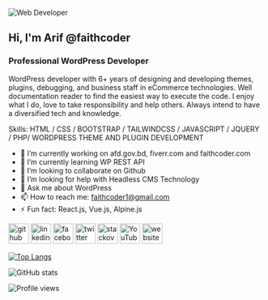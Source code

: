 ![Web Developer](https://media-exp1.licdn.com/dms/image/C5616AQEJ4KJhij-u3Q/profile-displaybackgroundimage-shrink_350_1400/0/1668173670007?e=1673481600&v=beta&t=eIfrHiS_fqaMh4vTsTOGX8K2Xxpl0jwFhdgftnirFjU)

## Hi, I'm Arif @faithcoder
### Professional WordPress Developer

WordPress developer with 6+ years of designing and developing themes, plugins, debugging, and business staff in eCommerce technologies. Well documentation reader to find the easiest way to execute the code. I enjoy what I do, love to take responsibility and help others. Always intend to have a diversified tech and knowledge.

Skills: HTML / CSS / BOOTSTRAP / TAILWINDCSS / JAVASCRIPT / JQUERY / PHP/ WORDPRESS THEME AND PLUGIN DEVELOPMENT

- 🔭 I’m currently working on afd.gov.bd, fiverr.com and faithcoder.com 
- 🌱 I’m currently learning WP REST API 
- 👯 I’m looking to collaborate on Github 
- 🤔 I’m looking for help with Headless CMS Technology 
- 💬 Ask me about WordPress 
- 📫 How to reach me: faithcoder1@gmail.com 
- ⚡ Fun fact: React.js, Vue.js, Alpine.js 


[<img src='https://cdn.jsdelivr.net/npm/simple-icons@3.0.1/icons/github.svg' alt='github' height='40'>](https://github.com/faithcoder)  [<img src='https://cdn.jsdelivr.net/npm/simple-icons@3.0.1/icons/linkedin.svg' alt='linkedin' height='40'>](https://www.linkedin.com/in/md-abdullah-al-arif-249238a7/)  [<img src='https://cdn.jsdelivr.net/npm/simple-icons@3.0.1/icons/facebook.svg' alt='facebook' height='40'>](https://www.facebook.com/faithcoder)  [<img src='https://cdn.jsdelivr.net/npm/simple-icons@3.0.1/icons/twitter.svg' alt='twitter' height='40'>](https://twitter.com/faithcoder1)  [<img src='https://cdn.jsdelivr.net/npm/simple-icons@3.0.1/icons/stackoverflow.svg' alt='stackoverflow' height='40'>](https://stackoverflow.com/users/faithcoder)  [<img src='https://cdn.jsdelivr.net/npm/simple-icons@3.0.1/icons/youtube.svg' alt='YouTube' height='40'>](https://www.youtube.com/channel/faithcoder1)  [<img src='https://cdn.jsdelivr.net/npm/simple-icons@3.0.1/icons/icloud.svg' alt='website' height='40'>](https://faithcoder.com)  

[![Top Langs](https://github-readme-stats.vercel.app/api/top-langs/?username=faithcoder)](https://github.com/anuraghazra/github-readme-stats)

![GitHub stats](https://github-readme-stats.vercel.app/api?username=faithcoder&show_icons=true)  

![Profile views](https://gpvc.arturio.dev/faithcoder)  
